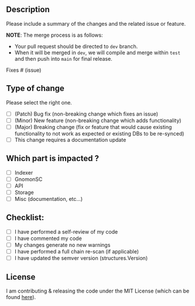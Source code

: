## Description

Please include a summary of the changes and the related issue or feature.

**NOTE**: The merge process is as follows:
- Your pull request should be directed to `dev` branch. 
- When it will be merged in `dev`, we will compile and merge within `test` and then push into `main` for final release.

Fixes # (issue)

## Type of change

Please select the right one.

- [ ] (Patch) Bug fix (non-breaking change which fixes an issue)
- [ ] (Minor) New feature (non-breaking change which adds functionality)
- [ ] (Major) Breaking change (fix or feature that would cause existing functionality to not work as expected or existing DBs to be re-synced)
- [ ] This change requires a documentation update

## Which part is impacted ?

  - [ ] Indexer
  - [ ] GnomonSC
  - [ ] API
  - [ ] Storage
  - [ ] Misc (documentation, etc...)

## Checklist:

- [ ] I have performed a self-review of my code
- [ ] I have commented my code
- [ ] My changes generate no new warnings
- [ ] I have performed a full chain re-scan (if applicable)
- [ ] I have updated the semver version (structures.Version)

## License

I am contributing & releasing the code under the MIT License (which can be found [here](https://raw.githubusercontent.com/civilware/Gnomon/main/LICENSE)).